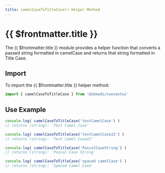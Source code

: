 ```yaml
---
title: camelCaseToTitleCase() Helper Method
---
```



<script setup>
    import DocsPackageVersion from '../../../src/views/compos/DocsPackageVersion.vue'
</script>



# {{ $frontmatter.title }}

The {{ $frontmatter.title }} module provides a helper function that converts a passed string formatted in camelCase and returns that string formatted in Title Case.






## Import

To import the {{ $frontmatter.title }} helper method:

```javascript
import { camelCaseToTitleCase } from '@obewds/vueventus'
```






## Use Example

```javascript
console.log( camelCaseToTitleCase('testCamelCase') )
// returns (string): 'Test Camel Case'

console.log( camelCaseToTitleCase('testCamelCase22') )
// returns (string): 'Test Camel Case22'

console.log( camelCaseToTitleCase('PascalCaseString') )
// returns (string): 'Pascal Case String'

console.log( camelCaseToTitleCase('spaced camelCase') )
// returns (string): 'Spaced Camel Case'
```






<DocsPackageVersion/>
